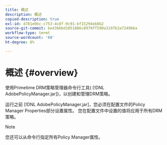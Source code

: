 ```yaml
---
title: 概述
description: 概述
copied-description: true
exl-id: 4781e0bc-c753-4c8f-9c91-bf15294eb8b2
source-git-commit: be43bbbd1051886c8979ff590a3197b2a7249b6a
workflow-type: tm+mt
source-wordcount: '60'
ht-degree: 0%

---
```


# 概述 {#overview}

使用Primetime DRM策略管理器命令行工具( [!DNL AdobePolicyManager.jar])，以创建和管理DRM策略。

运行之前 [!DNL AdobePolicyManager.jar]，您必须在配置文件的Policy Manager Properties部分设置属性。 您在配置文件中设置的值将应用于所有DRM策略。

>[!NOTE]
>
>您还可以从命令行指定所有Policy Manager属性。
